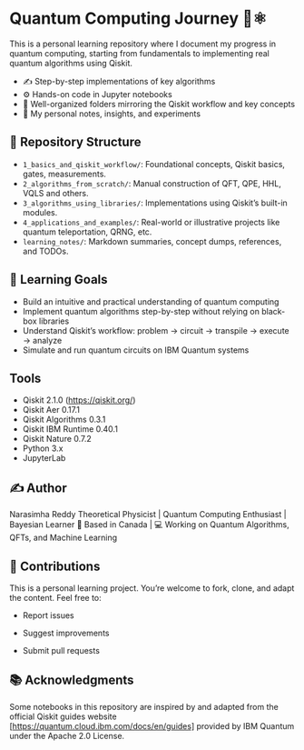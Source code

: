 # Quantum Computing Journey 🧠⚛️

This is a personal learning repository where I document my progress in quantum computing, starting from fundamentals to implementing real quantum algorithms using Qiskit.

- ✍️ Step-by-step implementations of key algorithms
- ⚙️ Hands-on code in Jupyter notebooks
- 📁 Well-organized folders mirroring the Qiskit workflow and key concepts
- 🧠 My personal notes, insights, and experiments

## 📁 Repository Structure

- `1_basics_and_qiskit_workflow/`: Foundational concepts, Qiskit basics, gates, measurements.
- `2_algorithms_from_scratch/`: Manual construction of QFT, QPE, HHL, VQLS and others.
- `3_algorithms_using_libraries/`: Implementations using Qiskit’s built-in modules.
- `4_applications_and_examples/`: Real-world or illustrative projects like quantum teleportation, QRNG, etc.
- `learning_notes/`: Markdown summaries, concept dumps, references, and TODOs.

## 🧠 Learning Goals

- Build an intuitive and practical understanding of quantum computing
- Implement quantum algorithms step-by-step without relying on black-box libraries
- Understand Qiskit’s workflow: problem → circuit → transpile → execute → analyze
- Simulate and run quantum circuits on IBM Quantum systems


## Tools
- Qiskit 2.1.0 (https://qiskit.org/)
- Qiskit Aer 0.17.1
- Qiskit Algorithms 0.3.1
- Qiskit IBM Runtime 0.40.1
- Qiskit Nature 0.7.2
- Python 3.x
- JupyterLab

## ✍️ Author
Narasimha Reddy
Theoretical Physicist | Quantum Computing Enthusiast | Bayesian Learner
📍 Based in Canada | 💻 Working on Quantum Algorithms, QFTs, and Machine Learning

## 🤝 Contributions
This is a personal learning project. You’re welcome to fork, clone, and adapt the content. Feel free to:

 - Report issues

 - Suggest improvements

 - Submit pull requests

## 📚 Acknowledgments
Some notebooks in this repository are inspired by and adapted from the official Qiskit guides website [https://quantum.cloud.ibm.com/docs/en/guides] provided by IBM Quantum under the Apache 2.0 License.
